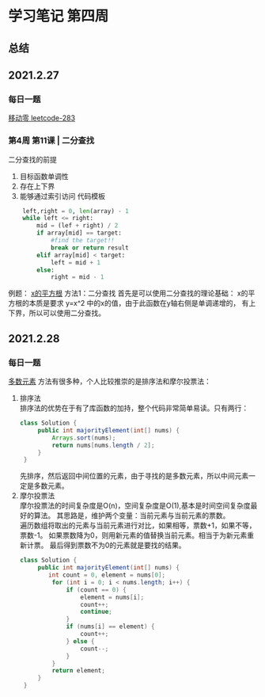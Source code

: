 # 学习笔记 第四周
## 总结

## 2021.2.27
### 每日一题
[移动零 leetcode-283](https://leetcode-cn.com/problems/move-zeroes/)

### 第4周 第11课 | 二分查找
二分查找的前提
1. 目标函数单调性
2. 存在上下界
3. 能够通过索引访问
代码模板
```python
    left,right = 0, len(array) - 1
    while left <= right:
        mid = (lef + right) / 2
        if array[mid] == target:
            #find the target!!
            break or return result
        elif array[mid] < target:
            left = mid + 1
        else:
            right = mid - 1
```

例题：
[x的平方根](https://leetcode-cn.com/problems/sqrtx/)
方法1：二分查找
首先是可以使用二分查找的理论基础：
x的平方根的本质是要求 y=x^2 中的x的值，由于此函数在y轴右侧是单调递增的，
有上下界，所以可以使用二分查找。

## 2021.2.28
### 每日一题
[多数元素](https://leetcode-cn.com/problems/majority-element/)
方法有很多种，个人比较推崇的是排序法和摩尔投票法：
1. 排序法  
排序法的优势在于有了库函数的加持，整个代码非常简单易读。只有两行：
   ```java
   class Solution {
        public int majorityElement(int[] nums) {
            Arrays.sort(nums);
            return nums[nums.length / 2];
        }
    }
   ```
   先排序，然后返回中间位置的元素，由于寻找的是多数元素，所以中间元素一定是多数元素。
2. 摩尔投票法  
摩尔投票法的时间复杂度是O(n)，空间复杂度是O(1),基本是时间空间复杂度最好的算法。
   其思路是，维护两个变量：当前元素与当前元素的票数。  
   遍历数组将取出的元素与当前元素进行对比，如果相等，票数+1，如果不等，票数-1。
   如果票数降为0，则用新元素的值替换当前元素。相当于为新元素重新计票。
   最后得到票数不为0的元素就是要找的结果。
   ```java
   class Solution {
        public int majorityElement(int[] nums) {
           int count = 0, element = nums[0];
            for (int i = 0; i < nums.length; i++) {
                if (count == 0) {
                    element = nums[i];
                    count++;
                    continue;
                }
                if (nums[i] == element) {
                    count++;
                } else {
                    count--;
                }
            }
            return element;
        }
    }   
   ```
